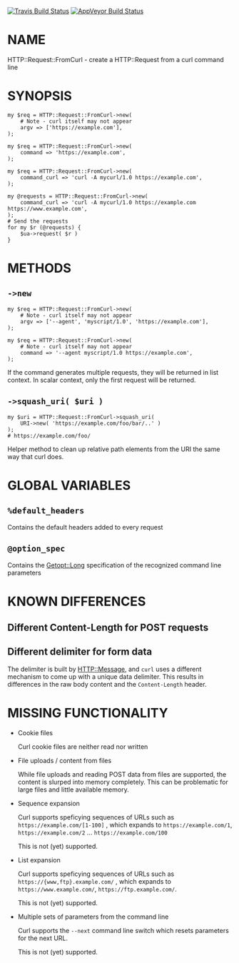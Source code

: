 
[![Travis Build Status](https://travis-ci.org/Corion/HTTP-Request-FromCurl.svg?branch=master)](https://travis-ci.org/Corion/HTTP-Request-FromCurl)
[![AppVeyor Build Status](https://ci.appveyor.com/api/projects/status/github/Corion/HTTP-Request-FromCurl?branch=master&svg=true)](https://ci.appveyor.com/project/Corion/HTTP-Request-FromCurl)

# NAME

HTTP::Request::FromCurl - create a HTTP::Request from a curl command line

# SYNOPSIS

    my $req = HTTP::Request::FromCurl->new(
        # Note - curl itself may not appear
        argv => ['https://example.com'],
    );

    my $req = HTTP::Request::FromCurl->new(
        command => 'https://example.com',
    );

    my $req = HTTP::Request::FromCurl->new(
        command_curl => 'curl -A mycurl/1.0 https://example.com',
    );

    my @requests = HTTP::Request::FromCurl->new(
        command_curl => 'curl -A mycurl/1.0 https://example.com https://www.example.com',
    );
    # Send the requests
    for my $r (@requests) {
        $ua->request( $r )
    }

# METHODS

## `->new`

    my $req = HTTP::Request::FromCurl->new(
        # Note - curl itself may not appear
        argv => ['--agent', 'myscript/1.0', 'https://example.com'],
    );

    my $req = HTTP::Request::FromCurl->new(
        # Note - curl itself may not appear
        command => '--agent myscript/1.0 https://example.com',
    );

If the command generates multiple requests, they will be returned in list
context. In scalar context, only the first request will be returned.

## `->squash_uri( $uri )`

    my $uri = HTTP::Request::FromCurl->squash_uri(
        URI->new( 'https://example.com/foo/bar/..' )
    );
    # https://example.com/foo/

Helper method to clean up relative path elements from the URI the same way
that curl does.

# GLOBAL VARIABLES

## `%default_headers`

Contains the default headers added to every request

## `@option_spec`

Contains the [Getopt::Long](https://metacpan.org/pod/Getopt::Long) specification of the recognized command line
parameters

# KNOWN DIFFERENCES

## Different Content-Length for POST requests

## Different delimiter for form data

The delimiter is built by [HTTP::Message](https://metacpan.org/pod/HTTP::Message), and `curl` uses a different
mechanism to come up with a unique data delimiter. This results in differences
in the raw body content and the `Content-Length` header.

# MISSING FUNCTIONALITY

- Cookie files

    Curl cookie files are neither read nor written

- File uploads / content from files

    While file uploads and reading POST data from files are supported, the content
    is slurped into memory completely. This can be problematic for large files
    and little available memory.

- Sequence expansion

    Curl supports speficying sequences of URLs such as
    ` https://example.com/[1-100] ` , which expands to
    ` https://example.com/1 `, ` https://example.com/2 ` ...
    ` https://example.com/100 `

    This is not (yet) supported.

- List expansion

    Curl supports speficying sequences of URLs such as
    ` https://{www,ftp}.example.com/ ` , which expands to
    ` https://www.example.com/ `, ` https://ftp.example.com/ `.

    This is not (yet) supported.

- Multiple sets of parameters from the command line

    Curl supports the `--next` command line switch which resets
    parameters for the next URL.

    This is not (yet) supported.
